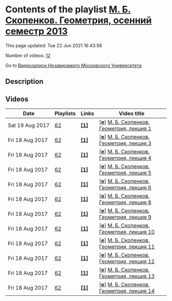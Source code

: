# Contents of the playlist [М. Б. Скопенков. Геометрия, осенний семестр 2013](https://www.youtube.com/playlist?list=PLp9ABVh6_x4FGKFE0CVi479pYH4ZDXbJe)

This page updated: Tue 22 Jun 2021 16:43:56

Number of videos: [12](#videos)

Go to [Видеозаписи Независимого Московского Университета](../README.md)

## Description



## Videos

|Date|Playlists|Links|Video title|
|---|---|---|---|
| Sat&nbsp;19&nbsp;Aug&nbsp;2017 | [62](../playlists/62 "М. Б. Скопенков. Геометрия, осенний семестр 2013") | [**[1]**](http://ium.mccme.ru/f13/geometry.html) | [[**e**](https://studio.youtube.com/video/9N9BS3r5p7Q/edit "Edit")] [М. Б. Скопенков. Геометрия, лекция 1](https://www.youtube.com/watch?v=9N9BS3r5p7Q&list=PLp9ABVh6_x4FGKFE0CVi479pYH4ZDXbJe "Курс лекций для 1 курса.&#013;2 сентября 2013 г. 17:30, НМУ 401 (Москва, Большой Власьевский пер., 11)&#013;http://ium.mccme.ru/f13/geometry.html") |
| Fri&nbsp;18&nbsp;Aug&nbsp;2017 | [62](../playlists/62 "М. Б. Скопенков. Геометрия, осенний семестр 2013") | [**[1]**](http://ium.mccme.ru/f13/geometry.html) | [[**e**](https://studio.youtube.com/video/opDVHzqYJoc/edit "Edit")] [М. Б. Скопенков. Геометрия, лекция 3](https://www.youtube.com/watch?v=opDVHzqYJoc&list=PLp9ABVh6_x4FGKFE0CVi479pYH4ZDXbJe "Курс лекций для 1 курса.&#013;16 сентября 2013 г. 17:30, НМУ 401 (Москва, Большой Власьевский пер., 11)&#013;http://ium.mccme.ru/f13/geometry.html") |
| Fri&nbsp;18&nbsp;Aug&nbsp;2017 | [62](../playlists/62 "М. Б. Скопенков. Геометрия, осенний семестр 2013") | [**[1]**](http://ium.mccme.ru/f13/geometry.html) | [[**e**](https://studio.youtube.com/video/krUhpADJJR4/edit "Edit")] [М. Б. Скопенков. Геометрия, лекция 4](https://www.youtube.com/watch?v=krUhpADJJR4&list=PLp9ABVh6_x4FGKFE0CVi479pYH4ZDXbJe "Курс лекций для 1 курса.&#013;23 сентября 2013 г. 17:30, НМУ 401 (Москва, Большой Власьевский пер., 11)&#013;http://ium.mccme.ru/f13/geometry.html") |
| Fri&nbsp;18&nbsp;Aug&nbsp;2017 | [62](../playlists/62 "М. Б. Скопенков. Геометрия, осенний семестр 2013") | [**[1]**](http://ium.mccme.ru/f13/geometry.html) | [[**e**](https://studio.youtube.com/video/95XO9JUNAjM/edit "Edit")] [М. Б. Скопенков. Геометрия, лекция 5](https://www.youtube.com/watch?v=95XO9JUNAjM&list=PLp9ABVh6_x4FGKFE0CVi479pYH4ZDXbJe "Курс лекций для 1 курса.&#013;30 сентября 2013 г. 17:30, НМУ 401 (Москва, Большой Власьевский пер., 11)&#013;http://ium.mccme.ru/f13/geometry.html") |
| Fri&nbsp;18&nbsp;Aug&nbsp;2017 | [62](../playlists/62 "М. Б. Скопенков. Геометрия, осенний семестр 2013") | [**[1]**](http://ium.mccme.ru/f13/geometry.html) | [[**e**](https://studio.youtube.com/video/CSJH1iAluaw/edit "Edit")] [М. Б. Скопенков. Геометрия, лекция 6](https://www.youtube.com/watch?v=CSJH1iAluaw&list=PLp9ABVh6_x4FGKFE0CVi479pYH4ZDXbJe "Курс лекций для 1 курса.&#013;7 октября 2013 г. 17:30, НМУ 401 (Москва, Большой Власьевский пер., 11)&#013;http://ium.mccme.ru/f13/geometry.html") |
| Fri&nbsp;18&nbsp;Aug&nbsp;2017 | [62](../playlists/62 "М. Б. Скопенков. Геометрия, осенний семестр 2013") | [**[1]**](http://ium.mccme.ru/f13/geometry.html) | [[**e**](https://studio.youtube.com/video/pjIMEmukMDQ/edit "Edit")] [М. Б. Скопенков. Геометрия, лекция 8](https://www.youtube.com/watch?v=pjIMEmukMDQ&list=PLp9ABVh6_x4FGKFE0CVi479pYH4ZDXbJe "Курс лекций для 1 курса.&#013;21 октября 2013 г. 17:30, НМУ 401 (Москва, Большой Власьевский пер., 11)&#013;http://ium.mccme.ru/f13/geometry.html") |
| Fri&nbsp;18&nbsp;Aug&nbsp;2017 | [62](../playlists/62 "М. Б. Скопенков. Геометрия, осенний семестр 2013") | [**[1]**](http://ium.mccme.ru/f13/geometry.html) | [[**e**](https://studio.youtube.com/video/JMXsB6mqDeM/edit "Edit")] [М. Б. Скопенков. Геометрия, лекция 9](https://www.youtube.com/watch?v=JMXsB6mqDeM&list=PLp9ABVh6_x4FGKFE0CVi479pYH4ZDXbJe "Курс лекций для 1 курса.&#013;28 октября 2013 г. 17:30, НМУ 401 (Москва, Большой Власьевский пер., 11)&#013;http://ium.mccme.ru/f13/geometry.html") |
| Fri&nbsp;18&nbsp;Aug&nbsp;2017 | [62](../playlists/62 "М. Б. Скопенков. Геометрия, осенний семестр 2013") | [**[1]**](http://ium.mccme.ru/f13/geometry.html) | [[**e**](https://studio.youtube.com/video/3YLWzJwqk6k/edit "Edit")] [М. Б. Скопенков. Геометрия, лекция 10](https://www.youtube.com/watch?v=3YLWzJwqk6k&list=PLp9ABVh6_x4FGKFE0CVi479pYH4ZDXbJe "Курс лекций для 1 курса.&#013;4 ноября 2013 г. 17:30, НМУ 401 (Москва, Большой Власьевский пер., 11)&#013;http://ium.mccme.ru/f13/geometry.html") |
| Fri&nbsp;18&nbsp;Aug&nbsp;2017 | [62](../playlists/62 "М. Б. Скопенков. Геометрия, осенний семестр 2013") | [**[1]**](http://ium.mccme.ru/f13/geometry.html) | [[**e**](https://studio.youtube.com/video/y6aAbY8c-9M/edit "Edit")] [М. Б. Скопенков. Геометрия, лекция 11](https://www.youtube.com/watch?v=y6aAbY8c-9M&list=PLp9ABVh6_x4FGKFE0CVi479pYH4ZDXbJe "Курс лекций для 1 курса.&#013;11 ноября 2013 г. 17:30, НМУ 401 (Москва, Большой Власьевский пер., 11)&#013;http://ium.mccme.ru/f13/geometry.html") |
| Fri&nbsp;18&nbsp;Aug&nbsp;2017 | [62](../playlists/62 "М. Б. Скопенков. Геометрия, осенний семестр 2013") | [**[1]**](http://ium.mccme.ru/f13/geometry.html) | [[**e**](https://studio.youtube.com/video/f3iJKJsjYjc/edit "Edit")] [М. Б. Скопенков. Геометрия, лекция 12](https://www.youtube.com/watch?v=f3iJKJsjYjc&list=PLp9ABVh6_x4FGKFE0CVi479pYH4ZDXbJe "Курс лекций для 1 курса.&#013;18 ноября 2013 г. 17:30, НМУ 401 (Москва, Большой Власьевский пер., 11)&#013;http://ium.mccme.ru/f13/geometry.html") |
| Fri&nbsp;18&nbsp;Aug&nbsp;2017 | [62](../playlists/62 "М. Б. Скопенков. Геометрия, осенний семестр 2013") | [**[1]**](http://ium.mccme.ru/f13/geometry.html) | [[**e**](https://studio.youtube.com/video/7rzmY7OZah4/edit "Edit")] [М. Б. Скопенков. Геометрия, лекция 13](https://www.youtube.com/watch?v=7rzmY7OZah4&list=PLp9ABVh6_x4FGKFE0CVi479pYH4ZDXbJe "Курс лекций для 1 курса.&#013;25 ноября 2013 г. 17:30, НМУ 401 (Москва, Большой Власьевский пер., 11)&#013;http://ium.mccme.ru/f13/geometry.html") |
| Fri&nbsp;18&nbsp;Aug&nbsp;2017 | [62](../playlists/62 "М. Б. Скопенков. Геометрия, осенний семестр 2013") | [**[1]**](http://ium.mccme.ru/f13/geometry.html) | [[**e**](https://studio.youtube.com/video/82Xk3U4yOMM/edit "Edit")] [М. Б. Скопенков. Геометрия, лекция 14](https://www.youtube.com/watch?v=82Xk3U4yOMM&list=PLp9ABVh6_x4FGKFE0CVi479pYH4ZDXbJe "Курс лекций для 1 курса.&#013;2 декабря 2013 г. 17:30, НМУ 401 (Москва, Большой Власьевский пер., 11)&#013;http://ium.mccme.ru/f13/geometry.html") |
